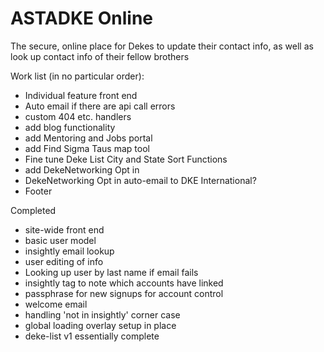 # ASTADKE Online
The secure, online place for Dekes to update their contact info, as well as look up contact info of their fellow brothers

Work list (in no particular order):
+ Individual feature front end
+ Auto email if there are api call errors
+ custom 404 etc. handlers
+ add blog functionality
+ add Mentoring and Jobs portal
+ add Find Sigma Taus map tool
+ Fine tune Deke List City and State Sort Functions
+ add DekeNetworking Opt in
+ DekeNetworking Opt in auto-email to DKE International?
+ Footer


Completed
+ site-wide front end
+ basic user model
+ insightly email lookup
+ user editing of info
+ Looking up user by last name if email fails
+ insightly tag to note which accounts have linked
+ passphrase for new signups for account control
+ welcome email
+ handling 'not in insightly' corner case
+ global loading overlay setup in place
+ deke-list v1 essentially complete